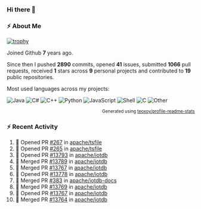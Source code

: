 ### Hi there 👋

### :zap: About Me

[![trophy](https://github-profile-trophy.vercel.app/?username=HTHou&theme=onedark)](https://github.com/ryo-ma/github-profile-trophy)
   
Joined Github **7** years ago.

Since then I pushed **2890** commits, opened **41** issues, submitted **1066** pull requests, received **1** stars across **9** personal projects and contributed to **19** public repositories.

Most used languages across my projects:

![Java](https://img.shields.io/static/v1?style=flat-square&label=%E2%A0%80&color=555&labelColor=%23b07219&message=Java%EF%B8%B189.6%25)
![C#](https://img.shields.io/static/v1?style=flat-square&label=%E2%A0%80&color=555&labelColor=%23178600&message=C%23%EF%B8%B13.9%25)
![C++](https://img.shields.io/static/v1?style=flat-square&label=%E2%A0%80&color=555&labelColor=%23f34b7d&message=C%2B%2B%EF%B8%B12.7%25)
![Python](https://img.shields.io/static/v1?style=flat-square&label=%E2%A0%80&color=555&labelColor=%233572A5&message=Python%EF%B8%B10.7%25)
![JavaScript](https://img.shields.io/static/v1?style=flat-square&label=%E2%A0%80&color=555&labelColor=%23f1e05a&message=JavaScript%EF%B8%B10.5%25)
![Shell](https://img.shields.io/static/v1?style=flat-square&label=%E2%A0%80&color=555&labelColor=%2389e051&message=Shell%EF%B8%B10.4%25)
![C](https://img.shields.io/static/v1?style=flat-square&label=%E2%A0%80&color=555&labelColor=%23555555&message=C%EF%B8%B10.4%25)
![Other](https://img.shields.io/static/v1?style=flat-square&label=%E2%A0%80&color=555&labelColor=%23ededed&message=Other%EF%B8%B11.4%25)

<p align="right"><sub>Generated using <a href="https://github.com/marketplace/actions/profile-readme-stats">teoxoy/profile-readme-stats</a></sub></p>


<!--![](https://github.com/HTHou/HTHou/blob/output/github-contribution-grid-snake.svg)-->

<!--![Haonan Hou's github stats](https://github-readme-stats.vercel.app/api?username=HTHou&count_private=true&show_icons=true&theme=onedark)-->

<!--![Haonan Hou's wakatime stats](https://github-readme-stats.vercel.app/api/wakatime?username=HTHou&layout=compact&theme=onedark)-->

<!--![Top Langs](https://github-readme-stats.vercel.app/api/top-langs/?username=HTHou&theme=onedark&layout=compact)-->

### :zap: Recent Activity
<!--START_SECTION:activity-->
1. 💪 Opened PR [#267](https://github.com/apache/tsfile/pull/267) in [apache/tsfile](https://github.com/apache/tsfile)
2. 💪 Opened PR [#265](https://github.com/apache/tsfile/pull/265) in [apache/tsfile](https://github.com/apache/tsfile)
3. 💪 Opened PR [#13793](https://github.com/apache/iotdb/pull/13793) in [apache/iotdb](https://github.com/apache/iotdb)
4. 🎉 Merged PR [#13789](https://github.com/apache/iotdb/pull/13789) in [apache/iotdb](https://github.com/apache/iotdb)
5. 🎉 Merged PR [#13767](https://github.com/apache/iotdb/pull/13767) in [apache/iotdb](https://github.com/apache/iotdb)
6. 💪 Opened PR [#13778](https://github.com/apache/iotdb/pull/13778) in [apache/iotdb](https://github.com/apache/iotdb)
7. 🎉 Merged PR [#383](https://github.com/apache/iotdb-docs/pull/383) in [apache/iotdb-docs](https://github.com/apache/iotdb-docs)
8. 🎉 Merged PR [#13769](https://github.com/apache/iotdb/pull/13769) in [apache/iotdb](https://github.com/apache/iotdb)
9. 💪 Opened PR [#13767](https://github.com/apache/iotdb/pull/13767) in [apache/iotdb](https://github.com/apache/iotdb)
10. 🎉 Merged PR [#13764](https://github.com/apache/iotdb/pull/13764) in [apache/iotdb](https://github.com/apache/iotdb)
<!--END_SECTION:activity-->

<!--
**HTHou/HTHou** is a ✨ _special_ ✨ repository because its `README.md` (this file) appears on your GitHub profile.

Here are some ideas to get you started:

- 🔭 I’m currently working on ...
- 🌱 I’m currently learning ...
- 👯 I’m looking to collaborate on ...
- 🤔 I’m looking for help with ...
- 💬 Ask me about ...
- 📫 How to reach me: ...
- 😄 Pronouns: ...
- ⚡ Fun fact: ...
-->
